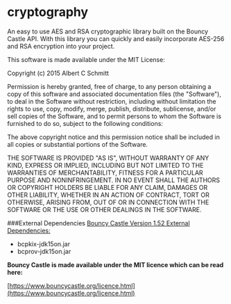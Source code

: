 # cryptography

An easy to use AES and RSA cryptographic library built on the Bouncy Castle API.  With this library you can quickly and easily incorporate AES-256 and RSA encryption into your project.

This software is made available under the MIT License:

Copyright (c) 2015 Albert C Schmitt

Permission is hereby granted, free of charge, to any person obtaining a copy
of this software and associated documentation files (the "Software"), to deal
in the Software without restriction, including without limitation the rights
to use, copy, modify, merge, publish, distribute, sublicense, and/or sell
copies of the Software, and to permit persons to whom the Software is
furnished to do so, subject to the following conditions:

The above copyright notice and this permission notice shall be included in
all copies or substantial portions of the Software.

THE SOFTWARE IS PROVIDED "AS IS", WITHOUT WARRANTY OF ANY KIND, EXPRESS OR
IMPLIED, INCLUDING BUT NOT LIMITED TO THE WARRANTIES OF MERCHANTABILITY,
FITNESS FOR A PARTICULAR PURPOSE AND NONINFRINGEMENT. IN NO EVENT SHALL THE
AUTHORS OR COPYRIGHT HOLDERS BE LIABLE FOR ANY CLAIM, DAMAGES OR OTHER
LIABILITY, WHETHER IN AN ACTION OF CONTRACT, TORT OR OTHERWISE, ARISING FROM,
OUT OF OR IN CONNECTION WITH THE SOFTWARE OR THE USE OR OTHER DEALINGS IN
THE SOFTWARE.

###External Dependencies
[Bouncy Castle Version 1.52 External Dependencies:](http://www.bouncycastle.org)
    
* bcpkix-jdk15on.jar
* bcprov-jdk15on.jar

**Bouncy Castle is made available under the MIT licence which can be read here:**

[https://www.bouncycastle.org/licence.html](https://www.bouncycastle.org/licence.html)
